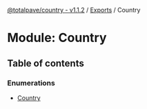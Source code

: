 [@totalpave/country - v1.1.2](../README.md) / [Exports](../modules.md) / Country

# Module: Country

## Table of contents

### Enumerations

- [Country](../enums/Country.Country-1.md)
